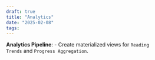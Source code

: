 ```yaml
---
draft: true
title: "Analytics"
date: "2025-02-08"
tags: 
---
```

**Analytics Pipeline**:
    - Create materialized views for `Reading Trends` and `Progress Aggregation`.